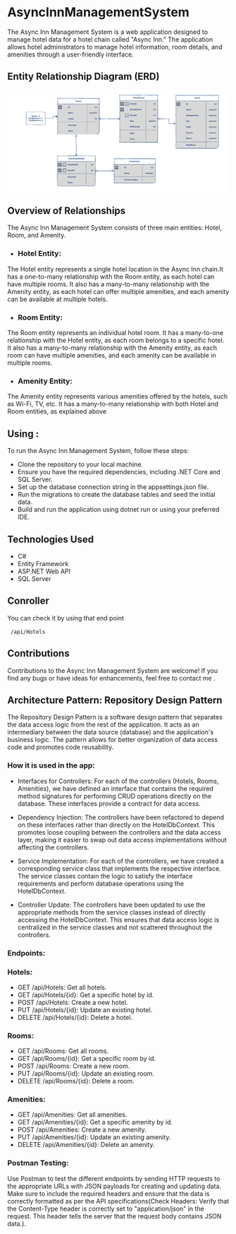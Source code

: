# AsyncInnManagementSystem
The Async Inn Management System is a web application designed to manage hotel data for a hotel chain called "Async Inn." The application allows hotel administrators to manage hotel information, room details, and amenities through a user-friendly interface.

## Entity Relationship Diagram (ERD)

![](./lab12.PNG)

## Overview of Relationships
The Async Inn Management System consists of three main entities: Hotel, Room, and Amenity.
- ### Hotel Entity:

The Hotel entity represents a single hotel location in the Async Inn chain.It has a one-to-many relationship with the Room entity, as each hotel can have multiple rooms.
It also has a many-to-many relationship with the Amenity entity, as each hotel can offer multiple amenities, and each amenity can be available at multiple hotels.
- ### Room Entity:

The Room entity represents an individual hotel room.
It has a many-to-one relationship with the Hotel entity, as each room belongs to a specific hotel.
It also has a many-to-many relationship with the Amenity entity, as each room can have multiple amenities, and each amenity can be available in multiple rooms.
- ### Amenity Entity:

The Amenity entity represents various amenities offered by the hotels, such as Wi-Fi, TV, etc.
It has a many-to-many relationship with both Hotel and Room entities, as explained above
 ## Using :
 To run the Async Inn Management System, follow these steps:

- Clone the repository to your local machine.
- Ensure you have the required dependencies, including .NET Core and SQL Server.
- Set up the database connection string in the appsettings.json file.
- Run the migrations to create the database tables and seed the initial data.
- Build and run the application using dotnet run or using your preferred IDE.



## Technologies Used
- C#
- Entity Framework
- ASP.NET Web API
- SQL Server

## Conroller 
You can check it by using that end point 

     /api/Hotels

 ## Contributions
Contributions to the Async Inn Management System are welcome! If you find any bugs or have ideas for enhancements, feel free to contact me .
 

##  Architecture Pattern: Repository Design Pattern
The Repository Design Pattern is a software design pattern that separates the data access logic from the rest of the application. It acts as an intermediary between the data source (database) and the application's business logic. The pattern allows for better organization of data access code and promotes code reusability.

### How it is used in the app:
- Interfaces for Controllers: For each of the controllers (Hotels, Rooms, Amenities), we have defined an interface that contains the required method signatures for performing CRUD operations directly on the database. These interfaces provide a contract for data access.

- Dependency Injection: The controllers have been refactored to depend on these interfaces rather than directly on the HotelDbContext. This promotes loose coupling between the controllers and the data access layer, making it easier to swap out data access implementations without affecting the controllers.

- Service Implementation: For each of the controllers, we have created a corresponding service class that implements the respective interface. The service classes contain the logic to satisfy the interface requirements and perform database operations using the HotelDbContext.

- Controller Update: The controllers have been updated to use the appropriate methods from the service classes instead of directly accessing the HotelDbContext. This ensures that data access logic is centralized in the service classes and not scattered throughout the controllers.


### Endpoints:
 ### Hotels:

- GET /api/Hotels: Get all hotels.
- GET /api/Hotels/{id}: Get a specific hotel by id.
- POST /api/Hotels: Create a new hotel.
- PUT /api/Hotels/{id}: Update an existing hotel.
- DELETE /api/Hotels/{id}: Delete a hotel.
 ### Rooms:

- GET /api/Rooms: Get all rooms.
- GET /api/Rooms/{id}: Get a specific room by id.
- POST /api/Rooms: Create a new room.
- PUT /api/Rooms/{id}: Update an existing room.
- DELETE /api/Rooms/{id}: Delete a room.
### Amenities:

- GET /api/Amenities: Get all amenities.
- GET /api/Amenities/{id}: Get a specific amenity by id.
- POST /api/Amenities: Create a new amenity.
- PUT /api/Amenities/{id}: Update an existing amenity.
- DELETE /api/Amenities/{id}: Delete an amenity.
### Postman Testing:
Use Postman to test the different endpoints by sending HTTP requests to the appropriate URLs with JSON payloads for creating and updating data. Make sure to include the required headers and ensure that the data is correctly formatted as per the API specifications(Check Headers:
Verify that the Content-Type header is correctly set to "application/json" in the request. This header tells the server that the request body contains JSON data.).